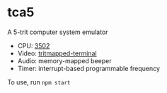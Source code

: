 # tca5

A 5-trit computer system emulator

* CPU: [3502](https://github.com/thirdcoder/cpu3502/)
* Video: [tritmapped-terminal](https://github.com/thirdcoder/tritmapped-terminal)
* Audio: memory-mapped beeper
* Timer: interrupt-based programmable frequency

To use, run `npm start`
